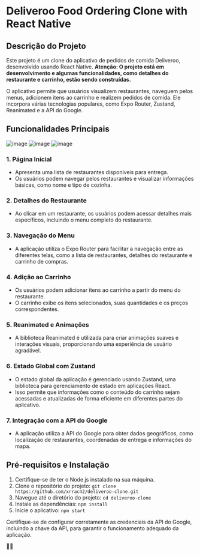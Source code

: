 # Deliveroo Food Ordering Clone with React Native

## Descrição do Projeto
Este projeto é um clone do aplicativo de pedidos de comida Deliveroo, desenvolvido usando React Native. **Atenção: O projeto está em desenvolvimento e algumas funcionalidades, como detalhes do restaurante e carrinho, estão sendo construídas.**

O aplicativo permite que usuários visualizem restaurantes, naveguem pelos menus, adicionem itens ao carrinho e realizem pedidos de comida. Ele incorpora várias tecnologias populares, como Expo Router, Zustand, Reanimated e a API do Google.

## Funcionalidades Principais
![image](https://github.com/xrrac42/DeliverooClone/assets/65977793/4aa8dfd7-7c3b-4871-8ea4-d5088855a9e8)
![image](https://github.com/xrrac42/DeliverooClone/assets/65977793/ef6aeb41-bc0e-4b34-ab50-bd665a7e9bff)
![image](https://github.com/xrrac42/DeliverooClone/assets/65977793/28afb615-f69c-4789-a335-4f9993ab7fdd)


### 1. Página Inicial
- Apresenta uma lista de restaurantes disponíveis para entrega.
- Os usuários podem navegar pelos restaurantes e visualizar informações básicas, como nome e tipo de cozinha.

### 2. Detalhes do Restaurante 
- Ao clicar em um restaurante, os usuários podem acessar detalhes mais específicos, incluindo o menu completo do restaurante.

### 3. Navegação do Menu
- A aplicação utiliza o Expo Router para facilitar a navegação entre as diferentes telas, como a lista de restaurantes, detalhes do restaurante e carrinho de compras.

### 4. Adição ao Carrinho 
- Os usuários podem adicionar itens ao carrinho a partir do menu do restaurante.
- O carrinho exibe os itens selecionados, suas quantidades e os preços correspondentes.

### 5. Reanimated e Animações
- A biblioteca Reanimated é utilizada para criar animações suaves e interações visuais, proporcionando uma experiência de usuário agradável.

### 6. Estado Global com Zustand
- O estado global da aplicação é gerenciado usando Zustand, uma biblioteca para gerenciamento de estado em aplicações React.
- Isso permite que informações como o conteúdo do carrinho sejam acessadas e atualizadas de forma eficiente em diferentes partes do aplicativo.

### 7. Integração com a API do Google
- A aplicação utiliza a API do Google para obter dados geográficos, como localização de restaurantes, coordenadas de entrega e informações do mapa.

## Pré-requisitos e Instalação

1. Certifique-se de ter o Node.js instalado na sua máquina.
2. Clone o repositório do projeto: `git clone https://github.com/xrrac42/deliveroo-clone.git`
3. Navegue até o diretório do projeto: `cd deliveroo-clone`
4. Instale as dependências: `npm install`
5. Inicie o aplicativo: `npm start`

Certifique-se de configurar corretamente as credenciais da API do Google, incluindo a chave da API, para garantir o funcionamento adequado da aplicação.



**🍔📱**
